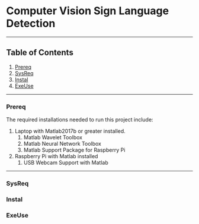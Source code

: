 
# Computer Vision Sign Language Detection

***
## Table of Contents
1. [Prereq](#prereqs)
2. [SysReq](#systeqs)
3. [Instal](#install)
4. [ExeUse](#exeUses)
***
### Prereq
The required installations needed to run this project include:
1. Laptop with Matlab2017b or greater installed.
   1. Matlab Wavelet Toolbox
   1. Matlab Neural Network Toolbox
   1. Matlab Support Package for Raspberry Pi
1. Raspberry Pi with Matlab installed
   1. USB Webcam Support with Matlab

   
***
### SysReq
### Instal
### ExeUse
